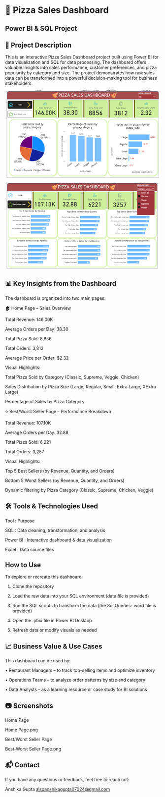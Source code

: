 # 🍕 Pizza Sales Dashboard

## Power BI & SQL Project


## 📌 Project Description

This is an interactive Pizza Sales Dashboard project built using Power BI for data visualization and SQL for data processing. The dashboard offers valuable insights into sales performance, customer preferences, and pizza popularity by category and size. The project demonstrates how raw sales data can be transformed into a powerful decision-making tool for business stakeholders.


![image alt](https://github.com/AnshikaGupta24/Pizza-Sales-Report/blob/0bd581467783783d1abf1ef03e8abaecb5737290/Home%20Page.png)


![image alt](https://github.com/AnshikaGupta24/Pizza-Sales-Report/blob/23b70f2986435062b48cdf66054d49e77ba83c21/Best-Worst%20Seller%20Page.png)





## 📊 Key Insights from the Dashboard

The dashboard is organized into two main pages:

🏠 Home Page – Sales Overview

Total Revenue: 146.00K

Average Orders per Day: 38.30

Total Pizza Sold: 8,856

Total Orders: 3,812

Average Price per Order: $2.32

Visual Highlights:

Total Pizza Sold by Category (Classic, Supreme, Veggie, Chicken)

Sales Distribution by Pizza Size (Large, Regular, Small, Extra Large, XExtra Large)

Percentage of Sales by Pizza Category


⭐ Best/Worst Seller Page – Performance Breakdown

Total Revenue: 107.10K

Average Orders per Day: 32.88

Total Pizza Sold: 6,221

Total Orders: 3,257

Visual Highlights:

Top 5 Best Sellers (by Revenue, Quantity, and Orders)

Bottom 5 Worst Sellers (by Revenue, Quantity, and Orders)

Dynamic filtering by Pizza Category (Classic, Supreme, Chicken, Veggie)

## 🛠 Tools & Technologies Used
Tool	: Purpose

SQL	: Data cleaning, transformation, and analysis

Power BI	: Interactive dashboard & data visualization

Excel  :	Data source files

##  How to Use

To explore or recreate this dashboard:

1. Clone the repository

2. Load the raw data into your SQL environment (data file is provided)

3. Run the SQL scripts to transform the data (the Sql Queries- word file is provided)

4. Open the .pbix file in Power BI Desktop

5. Refresh data or modify visuals as needed
   

## 📈 Business Value & Use Cases

This dashboard can be used by:

• Restaurant Managers – to track top-selling items and optimize inventory

• Operations Teams – to analyze order patterns by size and category

• Data Analysts – as a learning resource or case study for BI solutions

## 📷 Screenshots

Home Page

Home Page.png

Best/Worst Seller Page

Best-Worst Seller Page.png


## 📬 Contact

If you have any questions or feedback, feel free to reach out:

Anshika Gupta
alsoanshikagupta07024@gmail.com
